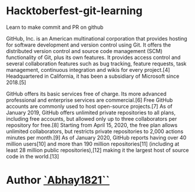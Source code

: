 # Hacktoberfest-git-learning
Learn to make commit and PR on github

GitHub, Inc. is an American multinational corporation that provides hosting for software development and version control using Git. It offers the distributed version control and source code management (SCM) functionality of Git, plus its own features. It provides access control and several collaboration features such as bug tracking, feature requests, task management, continuous integration and wikis for every project.[4] Headquartered in California, it has been a subsidiary of Microsoft since 2018.[5]

GitHub offers its basic services free of charge. Its more advanced professional and enterprise services are commercial.[6] Free GitHub accounts are commonly used to host open-source projects.[7] As of January 2019, GitHub offers unlimited private repositories to all plans, including free accounts, but allowed only up to three collaborators per repository for free.[8] Starting from April 15, 2020, the free plan allows unlimited collaborators, but restricts private repositories to 2,000 actions minutes per month.[9] As of January 2020, GitHub reports having over 40 million users[10] and more than 190 million repositories[11] (including at least 28 million public repositories),[12] making it the largest host of source code in the world.[13]
# Author [`Abhay1821``](https://github.com/Abhay1821)
